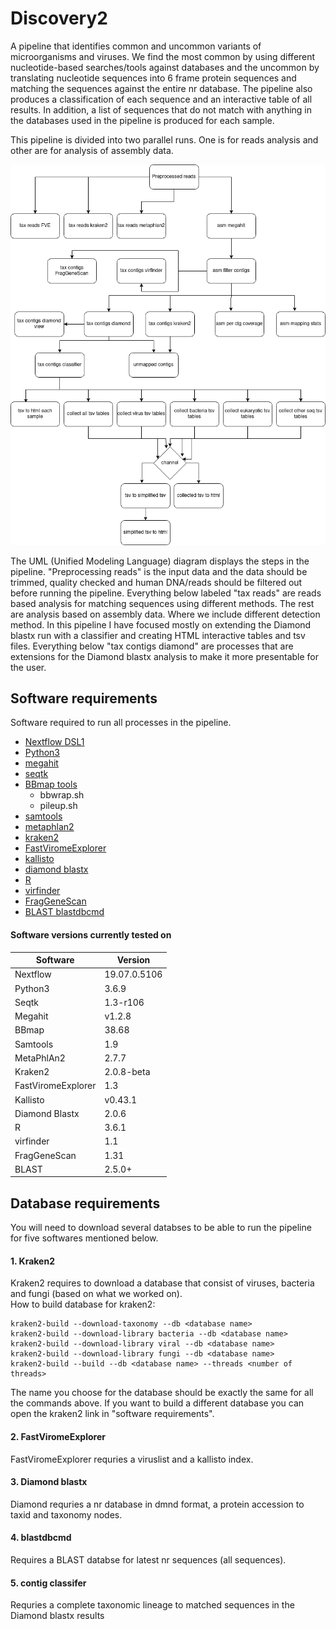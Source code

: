 # Discovery2
A pipeline that identifies common and uncommon variants of microorganisms and viruses. 
We find the most common by using different nucleotide-based searches/tools against databases and the uncommon by translating nucleotide sequences into 6 frame protein sequences and matching the sequences against the entire nr database. 
The pipeline also produces a classification of each sequence and an interactive table of all results. In addition, a list of sequences that do not match with anything in the databases used in the pipeline is produced for each sample.

This pipeline is divided into two parallel runs. One is for reads analysis and other are for analysis of assembly data.

![alt text](/UML_diagram/discovery2.png)


The UML (Unified Modeling Language) diagram displays the steps in the pipeline. "Preprocessing reads" is the input data and the data should be trimmed, quality checked and human DNA/reads should be filtered out before running the pipeline. Everything below labeled "tax reads" are reads based analysis for matching sequences using different methods. The rest are analysis based on assembly data. Where we include different detection method. In this pipeline I have focused mostly on extending the Diamond blastx run with a classifier and creating HTML interactive tables and tsv files. Everything below "tax contigs diamond" are processes that are extensions for the Diamond blastx analysis to make it more presentable for the user.

## Software requirements 
 Software required to run all processes in the pipeline.
 - [Nextflow DSL1](https://www.nextflow.io/)
 - [Python3](https://www.python.org/downloads/)
 - [megahit](https://github.com/voutcn/megahit)
 - [seqtk](https://github.com/lh3/seqtk)
 - [BBmap tools](https://jgi.doe.gov/data-and-tools/bbtools/bb-tools-user-guide/installation-guide/)
    - bbwrap.sh
    - pileup.sh
 - [samtools](http://www.htslib.org/)
 - [metaphlan2](http://huttenhower.sph.harvard.edu/metaphlan2)
 - [kraken2](https://ccb.jhu.edu/software/kraken2/)
 - [FastViromeExplorer](https://fastviromeexplorer.readthedocs.io/en/latest/)
 - [kallisto](https://github.com/pachterlab/kallisto)
 - [diamond blastx](https://github.com/bbuchfink/diamond)
 - [R](https://www.r-project.org/)
 - [virfinder](https://github.com/jessieren/VirFinder)
 - [FragGeneScan](https://omics.informatics.indiana.edu/FragGeneScan/)
 - [BLAST blastdbcmd](https://blast.ncbi.nlm.nih.gov/Blast.cgi?CMD=Web&PAGE_TYPE=BlastDocs&DOC_TYPE=Download)

#### Software versions currently tested on
| Software   | Version |
| --------   | ------- |
| Nextflow   | 19.07.0.5106 |
| Python3    | 3.6.9   |
| Seqtk      | 1.3-r106|
| Megahit    | v1.2.8  |
| BBmap      | 38.68   |
| Samtools   | 1.9     |
| MetaPhlAn2 | 2.7.7   |
| Kraken2    | 2.0.8-beta |
| FastViromeExplorer | 1.3 |
| Kallisto    | v0.43.1 |
| Diamond Blastx | 2.0.6 |
| R           | 3.6.1   |
| virfinder   | 1.1     |
| FragGeneScan| 1.31    |
| BLAST       | 2.5.0+  |

## Database requirements 

You will need to download several databses to be able to run the pipeline for five softwares mentioned below.

#### 1. Kraken2 
Kraken2 requires to download a database that consist of viruses, bacteria and fungi (based on what we worked on).  
How to build database for kraken2:
```
kraken2-build --download-taxonomy --db <database name>
kraken2-build --download-library bacteria --db <database name>
kraken2-build --download-library viral --db <database name>
kraken2-build --download-library fungi --db <database name>
kraken2-build --build --db <database name> --threads <number of threads>
```
The name you choose for the database should be exactly the same for all the commands above. If you want to build a different database you can open the kraken2 link in "software requirements".

#### 2. FastViromeExplorer
FastViromeExplorer requries a viruslist and a kallisto index.

#### 3. Diamond blastx
Diamond requries a nr database in dmnd format, a protein accession to taxid and taxonomy nodes. 

#### 4. blastdbcmd
Requires a BLAST databse for latest nr sequences (all sequences).

#### 5. contig classifer
Requries a complete taxonomic lineage to matched sequences in the Diamond blastx results










